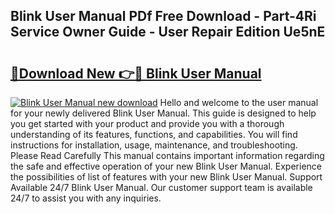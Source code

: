 ## Blink User Manual PDf Free Download - Part-4Ri Service Owner Guide - User Repair Edition Ue5nE

# <h2><a href="http://bc43542.oget.top/?id=Blink+User+Manual">🔗Download New 👉🔴 Blink User Manual</a></h2>

[![Blink User Manual new download](https://i.imgur.com/5g1atiW.png)](http://bc43542.oget.top/?id=Blink+User+Manual)
Hello and welcome to the user manual for your newly delivered Blink User Manual. This guide is designed to help you get started with your product and provide you with a thorough understanding of its features, functions, and capabilities. You will find instructions for installation, usage, maintenance, and troubleshooting. Please Read Carefully This manual contains important information regarding the safe and effective operation of your new Blink User Manual. Experience the possibilities of list of features with your new Blink User Manual. Support Available 24/7 Blink User Manual. Our customer support team is available 24/7 to assist you with any inquiries.
